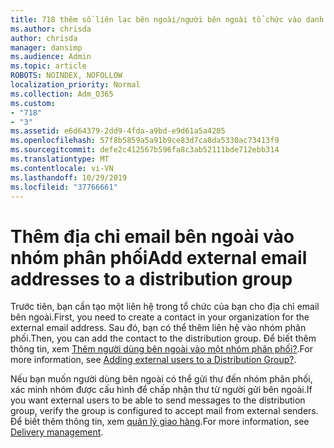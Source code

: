 ```yaml
---
title: 718 thêm số liên lạc bên ngoài/người bên ngoài tổ chức vào danh sách phân phối
ms.author: chrisda
author: chrisda
manager: dansimp
ms.audience: Admin
ms.topic: article
ROBOTS: NOINDEX, NOFOLLOW
localization_priority: Normal
ms.collection: Adm_O365
ms.custom:
- "718"
- "3"
ms.assetid: e6d64379-2dd9-4fda-a9bd-e9d61a5a4205
ms.openlocfilehash: 57f8b5859a5a91b9ce83d7ca8da5330ac73413f9
ms.sourcegitcommit: defe2c412567b596fa8c3ab52111bde712ebb314
ms.translationtype: MT
ms.contentlocale: vi-VN
ms.lasthandoff: 10/29/2019
ms.locfileid: "37766661"
---
```

# <a name="add-external-email-addresses-to-a-distribution-group"></a><span data-ttu-id="d0f7c-102">Thêm địa chỉ email bên ngoài vào nhóm phân phối</span><span class="sxs-lookup"><span data-stu-id="d0f7c-102">Add external email addresses to a distribution group</span></span>

<span data-ttu-id="d0f7c-103">Trước tiên, bạn cần tạo một liên hệ trong tổ chức của bạn cho địa chỉ email bên ngoài.</span><span class="sxs-lookup"><span data-stu-id="d0f7c-103">First, you need to create a contact in your organization for the external email address.</span></span> <span data-ttu-id="d0f7c-104">Sau đó, bạn có thể thêm liên hệ vào nhóm phân phối.</span><span class="sxs-lookup"><span data-stu-id="d0f7c-104">Then, you can add the contact to the distribution group.</span></span> <span data-ttu-id="d0f7c-105">Để biết thêm thông tin, xem [Thêm người dùng bên ngoài vào một nhóm phân phối?](https://support.office.com/client/caa0f310-0bb7-48e3-8ad2-cb358b53bbba).</span><span class="sxs-lookup"><span data-stu-id="d0f7c-105">For more information, see [Adding external users to a Distribution Group?](https://support.office.com/client/caa0f310-0bb7-48e3-8ad2-cb358b53bbba).</span></span>

<span data-ttu-id="d0f7c-106">Nếu bạn muốn người dùng bên ngoài có thể gửi thư đến nhóm phân phối, xác minh nhóm được cấu hình để chấp nhận thư từ người gửi bên ngoài.</span><span class="sxs-lookup"><span data-stu-id="d0f7c-106">If you want external users to be able to send messages to the distribution group, verify the group is configured to accept mail from external senders.</span></span> <span data-ttu-id="d0f7c-107">Để biết thêm thông tin, xem [quản lý giao hàng](https://technet.microsoft.com/library/bb124513.aspx#deliverymanagement).</span><span class="sxs-lookup"><span data-stu-id="d0f7c-107">For more information, see [Delivery management](https://technet.microsoft.com/library/bb124513.aspx#deliverymanagement).</span></span>

